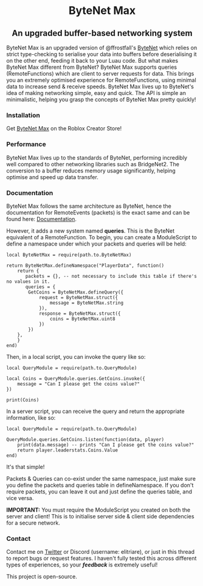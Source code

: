 <div align="center"><h1><b>ByteNet Max</b></h1></div>
<div align="center"><h2><b>An upgraded buffer-based networking system</b></h2></div>

ByteNet Max is an upgraded version of @ffrostfall's [ByteNet](https://devforum.roblox.com/t/bytenet-advanced-networking-library-w-buffer-serialization-strict-luau-absurd-optimization-and-rbxts-support-043/2733365) which relies on strict type-checking to serialise your data into buffers before deserialising it on the other end, feeding it back to your Luau code. But what makes ByteNet Max different from ByteNet? ByteNet Max supports queries (RemoteFunctions) which are client to server requests for data. This brings you an extremely optimised experience for RemoteFunctions, using minimal data to increase send & receive speeds. ByteNet Max lives up to ByteNet's idea of making networking simple, easy and quick. The API is simple an minimalistic, helping you grasp the concepts of ByteNet Max pretty quickly!

<h3><b>Installation</b></h3> 

Get [ByteNet Max](https://create.roblox.com/store/asset/81428213632345/ByteNet-Max) on the Roblox Creator Store!

<h3><b>Performance</b></h3> 

ByteNet Max lives up to the standards of ByteNet, performing incredibly well compared to other networking libraries such as BridgeNet2. The conversion to a buffer reduces memory usage significantly, helping optimise and speed up data transfer.

<h3><b>Documentation</b></h3> 

ByteNet Max follows the same architecture as ByteNet, hence the documentation for RemoteEvents (packets) is the exact same and can be found here: [Documentation](https://ffrostfall.github.io/ByteNet/api/functions/definePacket/).

However, it adds a new system named **queries**. This is the ByteNet equivalent of a RemoteFunction. To begin, you can create a ModuleScript to define a namespace under which your packets and queries will be held:
```luau
local ByteNetMax = require(path.to.ByteNetMax)

return ByteNetMax.defineNamespace("PlayerData", function()
    return {
       packets = {}, -- not necessary to include this table if there's no values in it.
       queries = {
		GetCoins = ByteNetMax.defineQuery({
			request = ByteNetMax.struct({
				message = ByteNetMax.string
			}),
			response = ByteNetMax.struct({
				coins = ByteNetMax.uint8
			})
		})
	},		
    }
end)
```

Then, in a local script, you can invoke the query like so:
```luau
local QueryModule = require(path.to.QueryModule)

local Coins = QueryModule.queries.GetCoins.invoke({
	message = "Can I please get the coins value?"
})

print(Coins)
```

In a server script, you can receive the query and return the appropriate information, like so:
```luau
local QueryModule = require(path.to.QueryModule)

QueryModule.queries.GetCoins.listen(function(data, player)	
	print(data.message) -- prints "Can I please get the coins value?"
	return player.leaderstats.Coins.Value
end)
```

It's that simple!

Packets & Queries can co-exist under the same namespace, just make sure you define the packets and queries table in defineNamespace. If you don't require packets, you can leave it out and just define the queries table, and vice versa.

<b>IMPORTANT:</b> You must require the ModuleScript you created on both the server and client! This is to initialise server side & client side dependencies for a secure network.

<h3><b>Contact</b></h3> 

Contact me on [Twitter](https://x.com/Elitriare) or Discord (username: elitriare), or just in this thread to report bugs or request features. I haven't fully tested this across different types of experiences, so your ***feedback*** is extremely useful!

This project is open-source.
